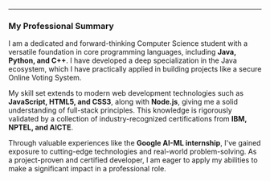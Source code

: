 ***

### My Professional Summary

I am a dedicated and forward-thinking Computer Science student with a versatile foundation in core programming languages, including **Java, Python, and C++**. I have developed a deep specialization in the Java ecosystem, which I have practically applied in building projects like a secure Online Voting System.

My skill set extends to modern web development technologies such as **JavaScript, HTML5, and CSS3**, along with **Node.js**, giving me a solid understanding of full-stack principles. This knowledge is rigorously validated by a collection of industry-recognized certifications from **IBM, NPTEL, and AICTE**.

Through valuable experiences like the **Google AI-ML internship**, I've gained exposure to cutting-edge technologies and real-world problem-solving. As a project-proven and certified developer, I am eager to apply my abilities to make a significant impact in a professional role.
